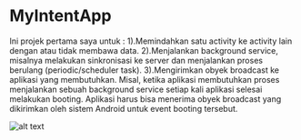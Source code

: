 # MyIntentApp
Ini projek pertama saya untuk :
1).Memindahkan satu activity ke activity lain dengan atau tidak membawa data.
2).Menjalankan background service, misalnya melakukan sinkronisasi ke server dan menjalankan proses berulang (periodic/scheduler task).
3).Mengirimkan obyek broadcast ke aplikasi yang membutuhkan. Misal, ketika aplikasi membutuhkan proses menjalankan sebuah background service setiap kali aplikasi selesai melakukan booting. Aplikasi harus bisa menerima obyek broadcast yang dikirimkan oleh sistem Android untuk event booting tersebut.

![alt text](https://i.imgur.com/R1inc2h.png)
